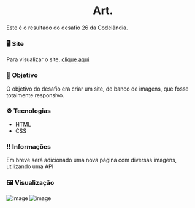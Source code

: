 <h1 align="center">Art.</h1>
Este é o resultado do desafio 26 da Codelândia.

### 🖥️ Site 
Para visualizar o site, <a href="https://henriquecontini.github.io/Art/">clique aqui</a>

### 🏅 Objetivo
O objetivo do desafio era criar um site, de banco de imagens, que fosse totalmente responsivo.

### ⚙️ Tecnologias
- HTML
- CSS

### ‼️ Informações
Em breve será adicionado uma nova página com diversas imagens, utilizando uma API

### 🖼️ Visualização 
![image](https://user-images.githubusercontent.com/81761545/170873212-d588036a-436f-48c9-a6ff-7e632964b51c.png)
![image](https://user-images.githubusercontent.com/81761545/170873340-bca36a92-8c63-4cec-b709-10dc9f747052.png)
